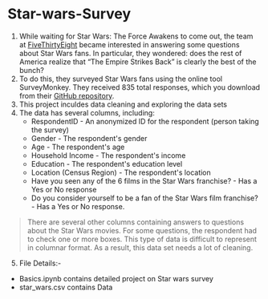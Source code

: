 # Star-wars-Survey
1. While waiting for Star Wars: The Force Awakens to come out, the team at [FiveThirtyEight](https://fivethirtyeight.com/) became interested in answering some questions about Star Wars fans. In particular, they wondered: does the rest of America realize that “The Empire Strikes Back” is clearly the best of the bunch?
2. To do this, they surveyed Star Wars fans using the online tool SurveyMonkey. They received 835 total responses, which you download from their [GitHub repository](https://github.com/fivethirtyeight/data/tree/master/star-wars-survey).
3. This project inculdes data cleaning and exploring the data sets
4. The data has several columns, including:
    - RespondentID - An anonymized ID for the respondent (person taking the survey)
    - Gender - The respondent's gender
    - Age - The respondent's age
    - Household Income - The respondent's income
    - Education - The respondent's education level
    - Location (Census Region) - The respondent's location
    - Have you seen any of the 6 films in the Star Wars franchise? - Has a Yes or No response
    - Do you consider yourself to be a fan of the Star Wars film franchise? - Has a Yes or No response.
> There are several other columns containing answers to questions about the Star Wars movies. For some questions, the respondent had to check one or more boxes. This type of data is difficult to represent in columnar format. As a result, this data set needs a lot of cleaning.

5. File Details:-
- Basics.ipynb contains detailed project on Star wars survey
- star_wars.csv contains Data 
